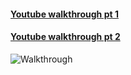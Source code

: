 #### [Youtube walkthrough pt 1](https://youtu.be/j-DQcHJg49k)
#### [Youtube walkthrough pt 2](https://youtu.be/74FIy-inRqE)
![Walkthrough](./intro.gif)
